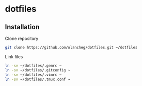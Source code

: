 dotfiles
========

Installation
------------

Clone repository
```sh
git clone https://github.com/olancheg/dotfiles.git ~/dotfiles
```

Link files
```sh
ln -sv ~/dotfiles/.gemrc ~
ln -sv ~/dotfiles/.gitconfig ~
ln -sv ~/dotfiles/.vimrc ~
ln -sv ~/dotfiles/.tmux.conf ~
```
